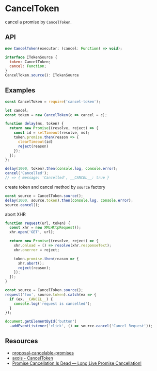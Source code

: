 CancelToken
===========

cancel a promise by `CancelToken`.

## API
```js
new CancelToken(executor: (cancel: Function) => void);
```
```js
interface ITokenSource { 
  token: CancelToken;
  cancel: Function;
} 
CancelToken.source(): ITokenSource
```

## Examples
```js
const CancelToken = require('cancel-token');

let cancel;
const token = new CancelToken(c => cancel = c);

function delay(ms, token) {
  return new Promise((resolve, reject) => {
    const id = setTimeout(resolve, ms);
    token.promise.then(reason => {
      clearTimeout(id) 
      reject(reason)
    });
  });
};

delay(1000, token).then(console.log, console.error);
cancel('Cancelled'); 
// => { message: 'Cancelled', __CANCEL__: true }
```

create token and cancel method by `source` factory
```js
const source = CancelToken.source();
delay(1000, source.token).then(console.log, console.error);
source.cancel();
```

abort XHR
```js
function request(url, token) {
  const xhr = new XMLHttpRequest();
  xhr.open('GET', url);

  return new Promise((resolve, reject) => {
    xhr.onload = () => resolve(xhr.responseText);
    xhr.onerror = reject;

    token.promise.then(reason => {
      xhr.abort();
      reject(reason);
    });
  });
}

const source = CancelToken.source();
request('foo', source.token).catch(ex => {
  if (ex.__CANCEL__) {
    console.log('request is cancelled');
  }
});

document.getElementById('button')
  .addEventListener('click', () => source.cancel('Cancel Request'));
```

## Resources
- [proposal-cancelable-promises](https://github.com/tc39/proposal-cancelable-promises)
- [axois - CancelToken](https://github.com/axios/axios)
- [Promise Cancellation Is Dead — Long Live Promise Cancellation!](https://medium.com/@benlesh/promise-cancellation-is-dead-long-live-promise-cancellation-c6601f1f5082)